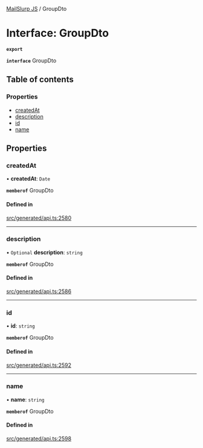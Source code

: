 [MailSlurp JS](../README.md) / GroupDto

# Interface: GroupDto

**`export`**

**`interface`** GroupDto

## Table of contents

### Properties

- [createdAt](GroupDto.md#createdat)
- [description](GroupDto.md#description)
- [id](GroupDto.md#id)
- [name](GroupDto.md#name)

## Properties

### createdAt

• **createdAt**: `Date`

**`memberof`** GroupDto

#### Defined in

[src/generated/api.ts:2580](https://github.com/mailslurp/mailslurp-client/blob/004c609/src/generated/api.ts#L2580)

___

### description

• `Optional` **description**: `string`

**`memberof`** GroupDto

#### Defined in

[src/generated/api.ts:2586](https://github.com/mailslurp/mailslurp-client/blob/004c609/src/generated/api.ts#L2586)

___

### id

• **id**: `string`

**`memberof`** GroupDto

#### Defined in

[src/generated/api.ts:2592](https://github.com/mailslurp/mailslurp-client/blob/004c609/src/generated/api.ts#L2592)

___

### name

• **name**: `string`

**`memberof`** GroupDto

#### Defined in

[src/generated/api.ts:2598](https://github.com/mailslurp/mailslurp-client/blob/004c609/src/generated/api.ts#L2598)
